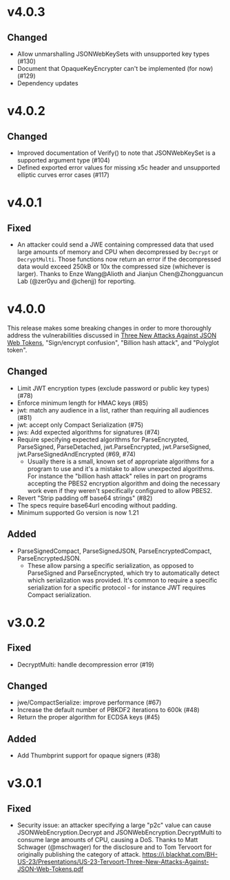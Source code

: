 # v4.0.3

## Changed

 - Allow unmarshalling JSONWebKeySets with unsupported key types (#130)
 - Document that OpaqueKeyEncrypter can't be implemented (for now) (#129)
 - Dependency updates

# v4.0.2

## Changed

 - Improved documentation of Verify() to note that JSONWebKeySet is a supported
   argument type (#104)
 - Defined exported error values for missing x5c header and unsupported elliptic
   curves error cases (#117)

# v4.0.1

## Fixed

 - An attacker could send a JWE containing compressed data that used large
   amounts of memory and CPU when decompressed by `Decrypt` or `DecryptMulti`.
   Those functions now return an error if the decompressed data would exceed
   250kB or 10x the compressed size (whichever is larger). Thanks to
   Enze Wang@Alioth and Jianjun Chen@Zhongguancun Lab (@zer0yu and @chenjj)
   for reporting.

# v4.0.0

This release makes some breaking changes in order to more thoroughly
address the vulnerabilities discussed in [Three New Attacks Against JSON Web
Tokens][1], "Sign/encrypt confusion", "Billion hash attack", and "Polyglot
token".

## Changed

 - Limit JWT encryption types (exclude password or public key types) (#78)
 - Enforce minimum length for HMAC keys (#85)
 - jwt: match any audience in a list, rather than requiring all audiences (#81)
 - jwt: accept only Compact Serialization (#75)
 - jws: Add expected algorithms for signatures (#74)
 - Require specifying expected algorithms for ParseEncrypted,
   ParseSigned, ParseDetached, jwt.ParseEncrypted, jwt.ParseSigned,
   jwt.ParseSignedAndEncrypted (#69, #74)
   - Usually there is a small, known set of appropriate algorithms for a program
     to use and it's a mistake to allow unexpected algorithms. For instance the
     "billion hash attack" relies in part on programs accepting the PBES2
     encryption algorithm and doing the necessary work even if they weren't
     specifically configured to allow PBES2.
 - Revert "Strip padding off base64 strings" (#82)
  - The specs require base64url encoding without padding.
 - Minimum supported Go version is now 1.21

## Added

 - ParseSignedCompact, ParseSignedJSON, ParseEncryptedCompact, ParseEncryptedJSON.
   - These allow parsing a specific serialization, as opposed to ParseSigned and
     ParseEncrypted, which try to automatically detect which serialization was
     provided. It's common to require a specific serialization for a specific
     protocol - for instance JWT requires Compact serialization.

[1]: https://i.blackhat.com/BH-US-23/Presentations/US-23-Tervoort-Three-New-Attacks-Against-JSON-Web-Tokens.pdf

# v3.0.2

## Fixed

 - DecryptMulti: handle decompression error (#19)

## Changed

 - jwe/CompactSerialize: improve performance (#67)
 - Increase the default number of PBKDF2 iterations to 600k (#48)
 - Return the proper algorithm for ECDSA keys (#45)

## Added

 - Add Thumbprint support for opaque signers (#38)

# v3.0.1

## Fixed

 - Security issue: an attacker specifying a large "p2c" value can cause
   JSONWebEncryption.Decrypt and JSONWebEncryption.DecryptMulti to consume large
   amounts of CPU, causing a DoS. Thanks to Matt Schwager (@mschwager) for the
   disclosure and to Tom Tervoort for originally publishing the category of attack.
   https://i.blackhat.com/BH-US-23/Presentations/US-23-Tervoort-Three-New-Attacks-Against-JSON-Web-Tokens.pdf
